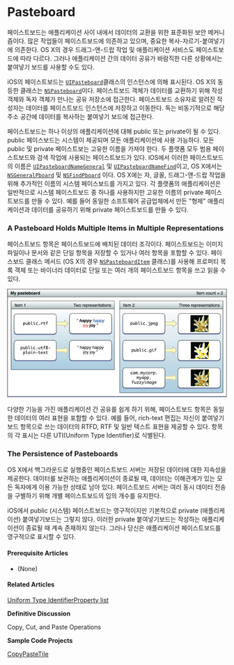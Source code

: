 # Pasteboard

페이스트보드는 애플리케이션 사이 내에서 데이터의 교환을 위한 표준화된 보안 메커니즘이다. 많은 작업들이 페이스트보드에 의존하고 있으며, 중요한 복사-자르기-붙여넣기에 의존한다. OS X의 경우 드래그-앤-드랍 작업 및 애플리케이션 서비스도 페이스트보드에 따라 다르다. 그러나 애플리케이션 간의 데이터 공유가 바람직한 다른 상황에서는 붙여넣기 보드를 사용할 수도 있다.

iOS의 페이스트보드는 [`UIPasteboard`](https://developer.apple.com/documentation/uikit/uipasteboard)클래스의 인스턴스에 의해 표시된다. OS X의 동등한 클래스는 [`NSPasteboard`](https://developer.apple.com/documentation/appkit/nspasteboard)이다. 페이스트보드 객체가 데이터를 교환하기 위해 작성 객체와 독자 객체가 만나는 공유 저장소에 접근한다. 페이스트보드 소유자로 알려진 작성자는 데이터를 페이스트보드 인스턴스에 저장하고 이동한다. 독는 비동기적으로 해당 주소 공간에 데이터를 복사하는 붙여넣기 보드에 접근한다.

페이스트보드는 하나 이상의 애플리케이션에 대해 public 또는 private이 될 수 있다. public 페이스보드는 시스템이 제공되며 모든 애플리케이션에 사용 가능하다. 모든 public 및 private 페이스트보는 고유한 이름을 가져야 한다. 두 플랫폼 모두 범용 페이스트보드와  검색 작업에 사용되는 페이스트보드가 있다. iOS에서 이러한 페이스트보드의 이름은 [`UIPasteboardNameGeneral`](https://developer.apple.com/documentation/uikit/uipasteboard/name/1622064-general) 및 [`UIPasteboardNameFind`](https://developer.apple.com/documentation/uikit/uipasteboardnamefind)이고, OS X에서는 [`NSGeneralPboard`](https://developer.apple.com/documentation/appkit/nspasteboard/name/1527298-generalpboard) 및 [`NSFindPboard`](https://developer.apple.com/documentation/appkit/nspasteboard/name/1531050-findpboard) 이다. OS X에는 자, 글꼴, 드래그-앤-드랍 작업을 위해 추가적인 이름의 시스템 페이스보드를 가지고 있다. 각 플랫폼의 애플리케이션은 일반적으로 시스템 페이스트보드 중 하나를 사용하지만 고유한 이름의 private 페이스트보드를 만들 수 있다. 예를 들어 동일한 소프트웨어 공급업체에서 만든 "형제" 애플리케이션과 데이터를 공유하기 위해 private 페이스트보드를 만들 수 있다.

### A Pasteboard Holds Multiple Items in Multiple Representations

페이스트보드 항목은 페이스트보드에 배치된 데이터 조각이다. 페이스트보드는 이미지 파일이나 문서와 같은 단일 항목을 저장할 수 있거나 여러 항목을 포함할 수 있다. 페이스보드 클래스 메서드 \(OS X의 경우 [`NSPasteboardItem`](https://developer.apple.com/documentation/appkit/nspasteboarditem) 클래스\)를 사용해 프로퍼티 목록 객체 또는 바이너리 데이터로 단일 또는 여러 개의 페이스트보드 항목을 쓰고 읽을 수 있다.

![](../../.gitbook/assets/items_representation.jpg)

다양한 기능을 가진 애플리케이션 간 공유를 쉽게 하기 위해, 페이스트보드 항목은 동일한 데이터의 여러 표현을 포함할 수 있다. 예를 들어, rich-text 편집는 자신이 붙여넣기보드 항목으로 쓰는 데이터의 RTFD, RTF 및 일반 텍스트 표현을 제공할 수 있다. 항목의 각 표시는 다른 UTI\(Uniform Type Identifier\)로 식별된다.

### The Persistence of Pasteboards

OS X에서 백그라운드로 실행중인 페이스트보드 서버는 저장된 데이터에 대한 지속성을 제공한다. 데이터를 보관하는 애플리케이션이 종료될 때, 데이터는 이해관계가 있는 모든 독자에게 이용 가능한 상태로 남아 있다. 페이스트보드 서버는 여러 동시 데이터 전송을 구별하기 위해 개별 페이스트보드의 임의 개수를 유지한다.

iOS에서 public \(시스템\) 페이스트보드는 영구적이지만 기본적으로 private \(애플리케이션\) 붙여넣기보드는 그렇지 않다. 이러한 private 붙여넣기보드는 작성하는 애플리케이션이 종료될 때 계속 존재하지 않는다. 그러나 당신은 애플리케이션 페이스트보드를 영구적으로 표시할 수 있다.

#### Prerequisite Articles

* \(None\)

#### Related Articles

[Uniform Type Identifier](https://developer.apple.com/library/archive/documentation/General/Conceptual/DevPedia-CocoaCore/UniformTypeIdentifier.html#//apple_ref/doc/uid/TP40008195-CH60)[Property list](https://developer.apple.com/library/archive/documentation/General/Conceptual/DevPedia-CocoaCore/PropertyList.html#//apple_ref/doc/uid/TP40008195-CH44)

**Definitive Discussion**

Copy, Cut, and Paste Operations

**Sample Code Projects**

[CopyPasteTile](https://developer.apple.com/library/archive/samplecode/CopyPasteTile/Introduction/Intro.html#//apple_ref/doc/uid/DTS40009040)

